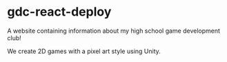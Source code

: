 # gdc-react-deploy
A website containing information about my high school game development club!

We create 2D games with a pixel art style using Unity.
